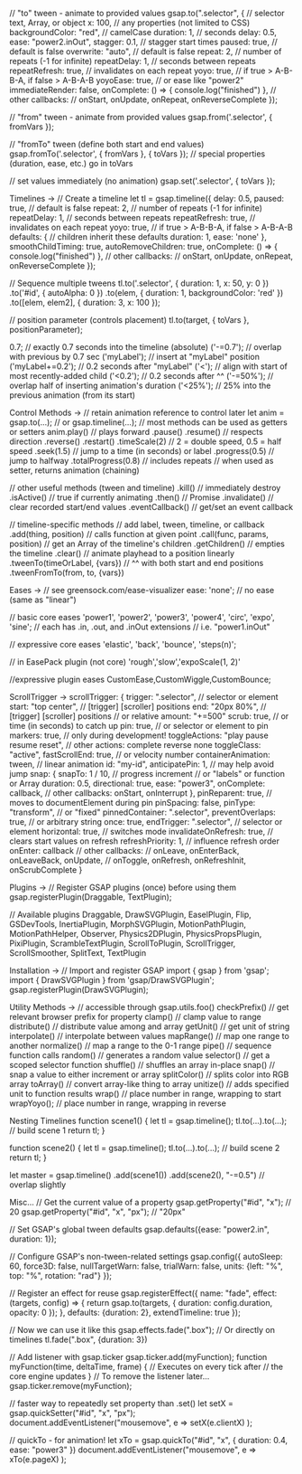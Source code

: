 // "to" tween - animate to provided values
gsap.to(".selector", { // selector text, Array, or object
x: 100, // any properties (not limited to CSS)
backgroundColor: "red", // camelCase
duration: 1, // seconds
delay: 0.5,
ease: "power2.inOut",
stagger: 0.1, // stagger start times
paused: true, // default is false
overwrite: "auto", // default is false
repeat: 2, // number of repeats (-1 for infinite)
repeatDelay: 1, // seconds between repeats
repeatRefresh: true, // invalidates on each repeat
yoyo: true, // if true > A-B-B-A, if false > A-B-A-B
yoyoEase: true, // or ease like "power2"
immediateRender: false,
onComplete: () => {
console.log("finished")
},
// other callbacks:
// onStart, onUpdate, onRepeat, onReverseComplete
});

// "from" tween - animate from provided values
gsap.from('.selector', { fromVars });

// "fromTo" tween (define both start and end values)
gsap.fromTo('.selector', { fromVars }, { toVars });
// special properties (duration, ease, etc.) go in toVars

// set values immediately (no animation)
gsap.set('.selector', { toVars });

Timelines →
// Create a timeline
let tl = gsap.timeline({
delay: 0.5,
paused: true, // default is false
repeat: 2, // number of repeats (-1 for infinite)
repeatDelay: 1, // seconds between repeats
repeatRefresh: true, // invalidates on each repeat
yoyo: true, // if true > A-B-B-A, if false > A-B-A-B
defaults: {
// children inherit these defaults
duration: 1,
ease: 'none'
},
smoothChildTiming: true,
autoRemoveChildren: true,
onComplete: () => {
console.log("finished")
},
// other callbacks:
// onStart, onUpdate, onRepeat, onReverseComplete
});

// Sequence multiple tweens
tl.to('.selector', { duration: 1, x: 50, y: 0 })
.to('#id', { autoAlpha: 0 })
.to(elem, { duration: 1, backgroundColor: 'red' })
.to([elem, elem2], { duration: 3, x: 100 });

// position parameter (controls placement)
tl.to(target, { toVars }, positionParameter);

0.7; // exactly 0.7 seconds into the timeline (absolute)
('-=0.7'); // overlap with previous by 0.7 sec
('myLabel'); // insert at "myLabel" position
('myLabel+=0.2'); // 0.2 seconds after "myLabel"
('<'); // align with start of most recently-added child
('<0.2'); // 0.2 seconds after ^^
('-=50%'); // overlap half of inserting animation's duration
('<25%'); // 25% into the previous animation (from its start)

Control Methods →
// retain animation reference to control later
let anim = gsap.to(...); // or gsap.timeline(...);
// most methods can be used as getters or setters
anim.play() // plays forward
.pause()
.resume() // respects direction
.reverse()
.restart()
.timeScale(2) // 2 = double speed, 0.5 = half speed
.seek(1.5) // jump to a time (in seconds) or label
.progress(0.5) // jump to halfway
.totalProgress(0.8) // includes repeats
// when used as setter, returns animation (chaining)

// other useful methods (tween and timeline)
.kill() // immediately destroy
.isActive() // true if currently animating
.then() // Promise
.invalidate() // clear recorded start/end values
.eventCallback() // get/set an event callback

// timeline-specific methods
// add label, tween, timeline, or callback
.add(thing, position)
// calls function at given point
.call(func, params, position)
// get an Array of the timeline's children
.getChildren()
// empties the timeline
.clear()
// animate playhead to a position linearly
.tweenTo(timeOrLabel, {vars})
// ^^ with both start and end positions
.tweenFromTo(from, to, {vars})

Eases →
// see greensock.com/ease-visualizer
ease: 'none'; // no ease (same as "linear")

// basic core eases
'power1', 'power2', 'power3', 'power4', 'circ', 'expo', 'sine';
// each has .in, .out, and .inOut extensions
// i.e. "power1.inOut"

// expressive core eases
'elastic', 'back', 'bounce', 'steps(n)';

// in EasePack plugin (not core)
'rough','slow','expoScale(1, 2)'

//expressive plugin eases
CustomEase,CustomWiggle,CustomBounce;

ScrollTrigger →
scrollTrigger: {
trigger: ".selector", // selector or element
start: "top center", // [trigger] [scroller] positions
end: "20px 80%", // [trigger] [scroller] positions
// or relative amount: "+=500"
scrub: true, // or time (in seconds) to catch up
pin: true, // or selector or element to pin
markers: true, // only during development!
toggleActions: "play pause resume reset",
// other actions: complete reverse none
toggleClass: "active",
fastScrollEnd: true, // or velocity number
containerAnimation: tween, // linear animation
id: "my-id",
anticipatePin: 1, // may help avoid jump
snap: {
snapTo: 1 / 10, // progress increment
// or "labels" or function or Array
duration: 0.5,
directional: true,
ease: "power3",
onComplete: callback,
// other callbacks: onStart, onInterrupt
},
pinReparent: true, // moves to documentElement during pin
pinSpacing: false,
pinType: "transform", // or "fixed"
pinnedContainer: ".selector",
preventOverlaps: true, // or arbitrary string
once: true,
endTrigger: ".selector", // selector or element
horizontal: true, // switches mode
invalidateOnRefresh: true, // clears start values on refresh
refreshPriority: 1, // influence refresh order
onEnter: callback
// other callbacks:
// onLeave, onEnterBack, onLeaveBack, onUpdate,
// onToggle, onRefresh, onRefreshInit, onScrubComplete
}

Plugins →
// Register GSAP plugins (once) before using them
gsap.registerPlugin(Draggable, TextPlugin);

// Available plugins
Draggable, DrawSVGPlugin, EaselPlugin, Flip,
GSDevTools, InertiaPlugin, MorphSVGPlugin,
MotionPathPlugin, MotionPathHelper, Observer,
Physics2DPlugin, PhysicsPropsPlugin, PixiPlugin, ScrambleTextPlugin,
ScrollToPlugin, ScrollTrigger, ScrollSmoother, SplitText, TextPlugin

Installation →
// Import and register GSAP
import { gsap } from 'gsap';
import { DrawSVGPlugin } from 'gsap/DrawSVGPlugin';
gsap.registerPlugin(DrawSVGPlugin);

Utility Methods →
// accessible through gsap.utils.foo()
checkPrefix() // get relevant browser prefix for property
clamp() // clamp value to range
distribute() // distribute value among and array
getUnit() // get unit of string
interpolate() // interpolate between values
mapRange() // map one range to another
normalize() // map a range to the 0-1 range
pipe() // sequence function calls
random() // generates a random value
selector() // get a scoped selector function
shuffle() // shuffles an array in-place
snap() // snap a value to either increment or array
splitColor() // splits color into RGB array
toArray() // convert array-like thing to array
unitize() // adds specified unit to function results
wrap() // place number in range, wrapping to start
wrapYoyo(); // place number in range, wrapping in reverse

Nesting Timelines
function scene1() {
let tl = gsap.timeline();
tl.to(...).to(...); // build scene 1
return tl;
}

function scene2() {
let tl = gsap.timeline();
tl.to(...).to(...); // build scene 2
return tl;
}

let master = gsap.timeline()
.add(scene1())
.add(scene2(), "-=0.5") // overlap slightly

Misc...
// Get the current value of a property
gsap.getProperty("#id", "x"); // 20
gsap.getProperty("#id", "x", "px"); // "20px"

// Set GSAP's global tween defaults
gsap.defaults({ease: "power2.in", duration: 1});

// Configure GSAP's non-tween-related settings
gsap.config({
autoSleep: 60,
force3D: false,
nullTargetWarn: false,
trialWarn: false,
units: {left: "%", top: "%", rotation: "rad"}
});

// Register an effect for reuse
gsap.registerEffect({
name: "fade",
effect: (targets, config) => {
return gsap.to(targets, {
duration: config.duration,
opacity: 0
});
},
defaults: {duration: 2},
extendTimeline: true
});

// Now we can use it like this
gsap.effects.fade(".box");
// Or directly on timelines
tl.fade(".box", {duration: 3})

// Add listener with gsap.ticker
gsap.ticker.add(myFunction);
function myFunction(time, deltaTime, frame) {
// Executes on every tick after
// the core engine updates
}
// To remove the listener later...
gsap.ticker.remove(myFunction);

// faster way to repeatedly set property than .set()
let setX = gsap.quickSetter("#id", "x", "px");
document.addEventListener("mousemove", e => setX(e.clientX) );

// quickTo - for animation!
let xTo = gsap.quickTo("#id", "x", { duration: 0.4, ease: "power3" })
document.addEventListener("mousemove", e => xTo(e.pageX) );
